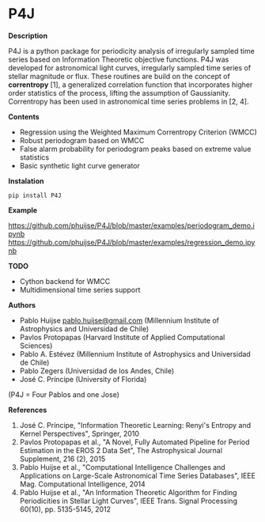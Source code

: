 # P4J

**Description** 

P4J is a python package for periodicity analysis of irregularly sampled time series based on Information Theoretic objective functions. P4J was developed for astronomical light curves, irregularly sampled time series of stellar magnitude or flux. These routines are build on the concept of **correntropy** [1], a generalized correlation function that incorporates higher order statistics of the process, lifting the assumption of Gaussianity. Correntropy has been used in astronomical time series problems in [2, 4].

**Contents**

- Regression using the Weighted Maximum Correntropy Criterion (WMCC)
- Robust periodogram based on WMCC
- False alarm probability for periodogram peaks based on extreme value statistics
- Basic synthetic light curve generator

**Instalation**

```
pip install P4J
```

**Example**

https://github.com/phuijse/P4J/blob/master/examples/periodogram_demo.ipynb
https://github.com/phuijse/P4J/blob/master/examples/regression_demo.ipynb

**TODO**

- Cython backend for WMCC
- Multidimensional time series support


**Authors** 

- Pablo Huijse <pablo.huijse@gmail.com> (Millennium Institute of Astrophysics and Universidad de Chile)
- Pavlos Protopapas (Harvard Institute of Applied Computational Sciences)
- Pablo A. Estévez (Millennium Institute of Astrophysics and Universidad de Chile)
- Pablo Zegers (Universidad de los Andes, Chile)
- José C. Príncipe (University of Florida)

(P4J = Four Pablos and one Jose)

**References**

1. José C. Príncipe, "Information Theoretic Learning: Renyi's Entropy and Kernel Perspectives", Springer, 2010
2. Pavlos Protopapas et al., "A Novel, Fully Automated Pipeline for Period Estimation in the EROS 2 Data Set", The Astrophysical Journal Supplement, 216 (2), 2015
3. Pablo Huijse et al., "Computational Intelligence Challenges and Applications on Large-Scale Astronomical Time Series Databases", IEEE Mag. Computational Intelligence, 2014
4. Pablo Huijse et al., "An Information Theoretic Algorithm for Finding Periodicities in Stellar Light Curves", IEEE Trans. Signal Processing 60(10), pp. 5135-5145, 2012


